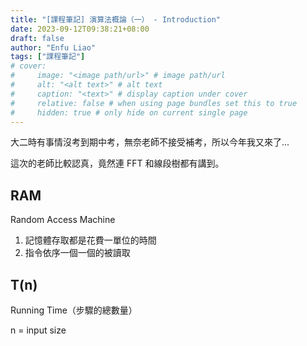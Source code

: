 ```yaml
---
title: "[課程筆記] 演算法概論（一） - Introduction"
date: 2023-09-12T09:38:21+08:00
draft: false
author: "Enfu Liao"
tags: ["課程筆記"]
# cover:
#     image: "<image path/url>" # image path/url
#     alt: "<alt text>" # alt text
#     caption: "<text>" # display caption under cover
#     relative: false # when using page bundles set this to true
#     hidden: true # only hide on current single page
---
```


大二時有事情沒考到期中考，無奈老師不接受補考，所以今年我又來了...

這次的老師比較認真，竟然連 FFT 和線段樹都有講到。

## RAM
Random Access Machine
1. 記憶體存取都是花費一單位的時間
2. 指令依序一個一個的被讀取

## T(n)
Running Time（步驟的總數量）

n = input size

